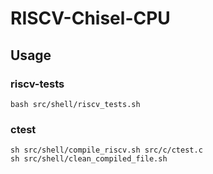 # RISCV-Chisel-CPU

## Usage

### riscv-tests
```
bash src/shell/riscv_tests.sh
```

### ctest
```
sh src/shell/compile_riscv.sh src/c/ctest.c
sh src/shell/clean_compiled_file.sh
```
